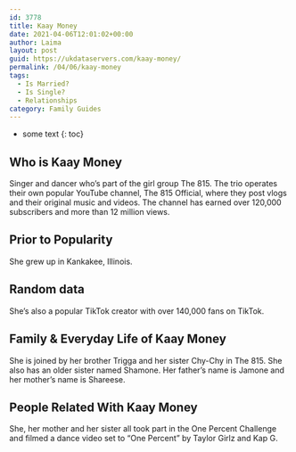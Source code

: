 ```yaml
---
id: 3778
title: Kaay Money
date: 2021-04-06T12:01:02+00:00
author: Laima
layout: post
guid: https://ukdataservers.com/kaay-money/
permalink: /04/06/kaay-money
tags:
  - Is Married?
  - Is Single?
  - Relationships
category: Family Guides
---
```


* some text
{: toc}


## Who is Kaay Money
                  
                  
                  
Singer and dancer who&#8217;s part of the girl group The 815. The trio operates their own popular YouTube channel, The 815 Official, where they post vlogs and their original music and videos. The channel has earned over 120,000 subscribers and more than 12 million views. 
                  
              
            
              
            
                
                
                
## Prior to Popularity
                  
                  
                  
She grew up in Kankakee, Illinois. 
                  
              
            
              
            
                
                
                
## Random data
                  
                  
                  
She&#8217;s also a popular TikTok creator with over 140,000 fans on TikTok. 
                  
              
            
              
            
                
                
                
## Family & Everyday Life of Kaay Money
                  
                  
                  
She is joined by her brother Trigga and her sister Chy-Chy in The 815. She also has an older sister named Shamone. Her father&#8217;s name is Jamone and her mother&#8217;s name is Shareese. 
                  
              
            
              
            
                
                
                
## People Related With Kaay Money
                  
                  
                  
She, her mother and her sister all took part in the One Percent Challenge and filmed a dance video set to &#8220;One Percent&#8221; by Taylor Girlz and Kap G.
                  
              
            
              
            
                
              
            
              
              
            
            
              
            
          
          
          